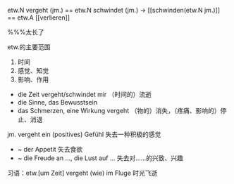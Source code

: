 etw.N vergeht (jm.)
== etw.N schwindet (jm.)   -> [[schwinden(etw.N jm.)]] 
== etw.A [[verlieren]]


%%%太长了

etw.的主要范围
1. 时间
2. 感觉、知觉
3. 影响、作用

-   die Zeit vergeht/schwindet mir
（时间的）流逝
-   die Sinne, das Bewusstsein
-   das Schmerzen, eine Wirkung vergeht
（物的）消失，（疼痛、影响的）停止、消退


jm. vergeht ein (positives) Gefühl  失去一种积极的感觉
-   ~ der Appetit  失去食欲
-   ~ die Freude an ..., die Lust auf ...  失去对……的兴致、兴趣


习语：etw.[um Zeit] vergeht (wie) im Fluge  时光飞逝